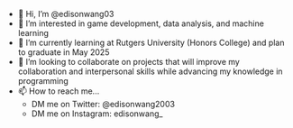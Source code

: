 - 👋 Hi, I’m @edisonwang03
- 👀 I’m interested in game development, data analysis, and machine learning
- 🌱 I’m currently learning at Rutgers University (Honors College) and plan to graduate in May 2025
- 💞️ I’m looking to collaborate on projects that will improve my collaboration and interpersonal skills while advancing my knowledge in programming
- 📫 How to reach me...
  - DM me on Twitter: @edisonwang2003
  - DM me on Instagram: edisonwang_

<!---
edisonwang03/edisonwang03 is a ✨ special ✨ repository because its `README.md` (this file) appears on your GitHub profile.
You can click the Preview link to take a look at your changes.
--->
